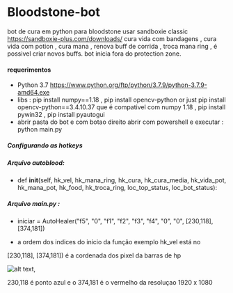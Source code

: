 # Bloodstone-bot
bot de cura em python para bloodstone
usar sandboxie classic https://sandboxie-plus.com/downloads/
cura vida com bandagens , cura vida com potion , cura mana , renova buff de corrida , troca mana ring , é possivel criar novos buffs.
bot inicia fora do protection zone.

#### requerimentos
- Python 3.7   https://www.python.org/ftp/python/3.7.9/python-3.7.9-amd64.exe
- libs : pip install numpy==1.18 , pip install opencv-python  or just pip install opencv-python==3.4.10.37  que é compativel com numpy 1.18  , pip install pywin32 , pip install pyautogui
- abrir pasta do bot e com botao direito abrir com powershell e executar :  python  main.py

##### Configurando as hotkeys
##### Arquivo autoblood:
-   def __init__(self, hk_vel, hk_mana_ring, hk_cura, hk_cura_media, hk_vida_pot, hk_mana_pot, hk_food, hk_troca_ring, loc_top_status, loc_bot_status):
##### Arquivo main.py :
- iniciar = AutoHealer("f5", "0", "f1", "f2", "f3", "f4", "0", "0", [230,118], [374,181])

- a ordem dos indices do inicio da função exemplo hk_vel está no

[230,118], [374,181])  é a cordenada dos pixel da barras de hp 

![alt text](https://fbsdevuploads.s3.amazonaws.com/azul230118vermelho374181.png),

230,118 é ponto azul e o  374,181 é o vermelho  da resoluçao  1920 x 1080
